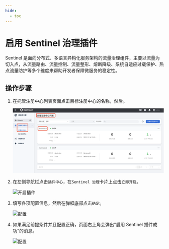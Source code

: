 ```yaml
---
hide:
  - toc
---
```


# 启用 Sentinel 治理插件

Sentinel 是面向分布式、多语言异构化服务架构的流量治理组件，主要以流量为切入点，从流量路由、流量控制、流量整形、熔断降级、系统自适应过载保护、热点流量防护等多个维度来帮助开发者保障微服务的稳定性。

<!--## 前提条件-->

## 操作步骤

1. 在托管注册中心列表页面点击目标注册中心的名称，然后。

    ![进入插件中心](../imgs/ns-1.png)

2. 在左侧导航栏点击`插件中心`，在`Sentinel 治理`卡片上点击`立即开启`。

    ![开启插件](https://community-github.cn-sh2.ufileos.com/daocloud-docs-images/docs/skoala/registry/managed/plugins/imgs/sentinel01.png)

3. 填写各项配置信息，然后在弹框底部点击`确定`。

    ![配置](https://community-github.cn-sh2.ufileos.com/daocloud-docs-images/docs/skoala/registry/managed/plugins/imgs/sentinel02.png)

4. 如果满足前提条件并且配置正确，页面右上角会弹出"启用 Sentinel 插件成功"的消息。

    ![配置](https://community-github.cn-sh2.ufileos.com/daocloud-docs-images/docs/skoala/registry/managed/plugins/imgs/sentinel03.png)